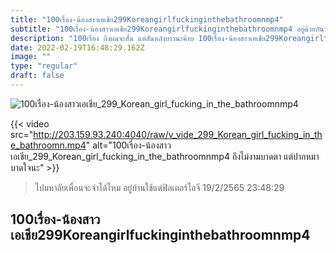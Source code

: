 ```yaml
---
title: "100เรื่อง-น้องสาวเอเชีย299Koreangirlfuckinginthebathroomnmp4"
subtitle: "100เรื่อง-น้องสาวเอเชีย299Koreangirlfuckinginthebathroomnmp4 อยู่ด้วยกันจนถึงสิ้นปีเลยได้ไหม... เงินอะ"
description: "100เรื่อง ถึงผมจะสั้น แต่สันหลังยาวนะค้าบ 100เรื่อง-น้องสาวเอเชีย299Koreangirlfuckinginthebathroomnmp4 19/2/2565 23:48:29"
date: 2022-02-19T16:48:29.162Z
image: ""
type: "regular"
draft: false
---
```


![100เรื่อง-น้องสาวเอเชีย_299_Korean_girl_fucking_in_the_bathroomnmp4](http://203.159.93.240:4040/raw/v_vide_299_Korean_girl_fucking_in_the_bathroomn.jpg)

{{< video src="http://203.159.93.240:4040/raw/v_vide_299_Korean_girl_fucking_in_the_bathroomn.mp4" alt="100เรื่อง-น้องสาวเอเชีย_299_Korean_girl_fucking_in_the_bathroomnmp4 ถึงไม่งามบาดตา แต่ปากหมาบาดใจนะ" >}}


> ไปมหาลัยเพื่อนจะจำได้ไหม อยู่บ้านใช้แต่ฟิลเตอร์ไอจี 19/2/2565 23:48:29

## 100เรื่อง-น้องสาวเอเชีย299Koreangirlfuckinginthebathroomnmp4
